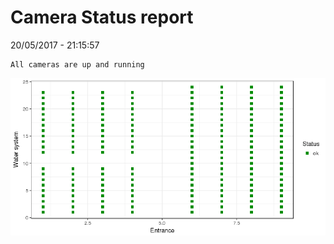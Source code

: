 Camera Status report
================
20/05/2017 - 21:15:57

    All cameras are up and running

![](camreport_files/figure-markdown_github/unnamed-chunk-2-1.png)
